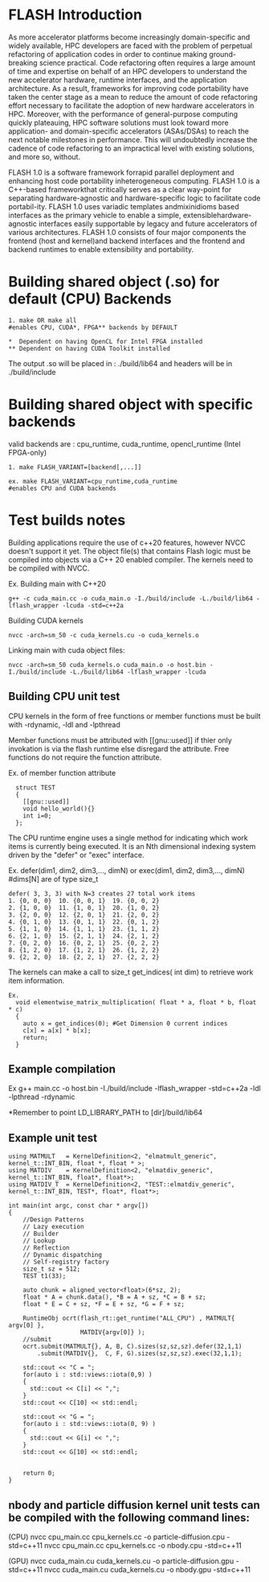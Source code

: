 # FLASH Introduction
As more accelerator platforms become increasingly domain-specific and widely available, HPC developers are faced with the problem of perpetual refactoring of application codes in order to continue making ground-breaking science practical. Code refactoring often requires a large amount of time and expertise on behalf of an HPC developers to understand the new accelerator hardware, runtime interfaces, and the application architecture. As a result, frameworks for improving code portability have taken the center stage as a mean to reduce the amount of code refactoring effort necessary to facilitate the adoption of new hardware accelerators in HPC. Moreover, with the performance of general-purpose computing quickly plateauing, HPC software solutions must look toward more application- and domain-specific accelerators (ASAs/DSAs) to reach the next notable milestones in performance. This will undoubtedly increase the cadence of code refactoring to an impractical level with existing solutions, and more so, without. 

FLASH 1.0 is a software framework forrapid parallel deployment and enhancing host code portability inheterogeneous computing. FLASH 1.0 is a C++-based frameworkthat critically serves as a clear way-point for separating hardware-agnostic and hardware-specific logic to facilitate code portabil-ity. FLASH 1.0 uses variadic templates andmixinidioms based interfaces as the primary vehicle to enable a simple, extensiblehardware-agnostic interfaces easily supportable by legacy and future accelerators of various architectures. FLASH 1.0 consists of four major components the frontend (host and kernel)and backend interfaces and the frontend and backend runtimes to enable extensibility and portability.


# Building shared object (.so) for default (CPU) Backends
```
1. make OR make all                                                              #enables CPU, CUDA*, FPGA** backends by DEFAULT

*  Dependent on having OpenCL for Intel FPGA installed
** Dependent on having CUDA Toolkit installed
```
The output .so will be placed in : ./build/lib64 and headers will be in ./build/include

# Building shared object with specific backends
valid backends are : cpu_runtime, cuda_runtime, opencl_runtime (Intel FPGA-only)
```
1. make FLASH_VARIANT=[backend[,...]]            

ex. make FLASH_VARIANT=cpu_runtime,cuda_runtime                                  #enables CPU and CUDA backends 
```

# Test builds notes

Building applications require the use of c++20 features, however NVCC doesn't support it yet. The object file(s) that contains Flash logic must be compiled into objects via a C++ 20 enabled compiler. The kernels need to be compiled with NVCC. 

Ex.
  Building main with C++20
  
    g++ -c cuda_main.cc -o cuda_main.o -I./build/include -L./build/lib64 -lflash_wrapper -lcuda -std=c++2a
  
  Building CUDA kernels
  
    nvcc -arch=sm_50 -c cuda_kernels.cu -o cuda_kernels.o

  Linking main with cuda object files:
  
    nvcc -arch=sm_50 cuda_kernels.o cuda_main.o -o host.bin -I./build/include -L./build/lib64 -lflash_wrapper -lcuda

## Building CPU unit test

CPU kernels in the form of free functions or member functions must be built with -rdynamic, -ldl and -lpthread

Member functions must be  attributed with [[gnu::used]] if thier only invokation is via the flash runtime else disregard the attribute. Free functions do not require the function attribute.

Ex. of member function attribute 

```  
  struct TEST 
  {
    [[gnu::used]]
    void hello_world(){}    
    int i=0;
  };
```

The CPU runtime engine uses a single method for indicating which work items is currently being executed. It is an Nth dimensional indexing system driven by the "defer" or "exec" interface.

  Ex. defer(dim1, dim2, dim3,..., dimN) or exec(dim1, dim2, dim3,..., dimN)  #dims[N] are of type size_t
    
    defer( 3, 3, 3) with N=3 creates 27 total work items
    1. {0, 0, 0}  10. {0, 0, 1}  19. {0, 0, 2}
    2. {1, 0, 0}  11. {1, 0, 1}  20. {1, 0, 2}
    3. {2, 0, 0}  12. {2, 0, 1}  21. {2, 0, 2}
    4. {0, 1, 0}  13. {0, 1, 1}  22. {0, 1, 2}
    5. {1, 1, 0}  14. {1, 1, 1}  23. {1, 1, 2}
    6. {2, 1, 0}  15. {2, 1, 1}  24. {2, 1, 2}
    7. {0, 2, 0}  16. {0, 2, 1}  25. {0, 2, 2}
    8. {1, 2, 0}  17. {1, 2, 1}  26. {1, 2, 2}
    9. {2, 2, 0}  18. {2, 2, 1}  27. {2, 2, 2}
    
The kernels can make a call to size_t get_indices( int dim) to retrieve work item information.
```
Ex. 
  void elementwise_matrix_multiplication( float * a, float * b, float * c)
  {
    auto x = get_indices(0); #Get Dimension 0 current indices 
    c[x] = a[x] * b[x];
    return;
  }
```
## Example compilation

  Ex g++ main.cc -o host.bin -I./build/include -lflash_wrapper -std=c++2a -ldl -lpthread -rdynamic

  *Remember to point LD_LIBRARY_PATH to [dir]/build/lib64
  
## Example unit test
```
using MATMULT   = KernelDefinition<2, "elmatmult_generic", kernel_t::INT_BIN, float *, float * >;         
using MATDIV    = KernelDefinition<2, "elmatdiv_generic",  kernel_t::INT_BIN, float*, float*>;            
using MATDIV_T  = KernelDefinition<2, "TEST::elmatdiv_generic", kernel_t::INT_BIN, TEST*, float*, float*>;

int main(int argc, const char * argv[])                                                     
{                                                                                           
    //Design Patterns                                                                       
    // Lazy execution                                                                       
    // Builder                                                                              
    // Lookup                                                                               
    // Reflection                                                                           
    // Dynamic dispatching                                                                  
    // Self-registry factory                                                                
    size_t sz = 512;                                                                        
    TEST t1(33);                                                                            
                                                                                            
    auto chunk = aligned_vector<float>(6*sz, 2);                                            
    float * A = chunk.data(), *B = A + sz, *C = B + sz;                                     
    float * E = C + sz, *F = E + sz, *G = F + sz;                                           
                                                                                            
    RuntimeObj ocrt(flash_rt::get_runtime("ALL_CPU") , MATMULT{ argv[0] },                  
                    MATDIV{argv[0]} );                                                      
    //submit                                                                                
    ocrt.submit(MATMULT{}, A, B, C).sizes(sz,sz,sz).defer(32,1,1) 
        .submit(MATDIV{},  C, F, G).sizes(sz,sz,sz).exec(32,1,1);
                                                                                                                                                                                   
    std::cout << "C = ";                                                                    
    for(auto i : std::views::iota(0,9) )                                                    
    {                                                                                       
      std::cout << C[i] << ",";                                                             
    }                                                                                       
    std::cout << C[10] << std::endl;                                                        
                                                                                            
    std::cout << "G = ";                                                                    
    for(auto i : std::views::iota(0, 9) )                                                   
    {                                                                                       
      std::cout << G[i] << ",";                                                             
    }                                                                                       
    std::cout << G[10] << std::endl;                                                        
                                                                                            
                                                                                            
    return 0;                                                                               
} 
```

## nbody and particle diffusion kernel unit tests can be compiled with the following command lines:
(CPU)
nvcc cpu_main.cc cpu_kernels.cc -o particle-diffusion.cpu -std=c++11
nvcc cpu_main.cc cpu_kernels.cc -o nbody.cpu -std=c++11

(GPU)
nvcc cuda_main.cu cuda_kernels.cu -o particle-diffusion.gpu -std=c++11
nvcc cuda_main.cu cuda_kernels.cu -o nbody.gpu -std=c++11

